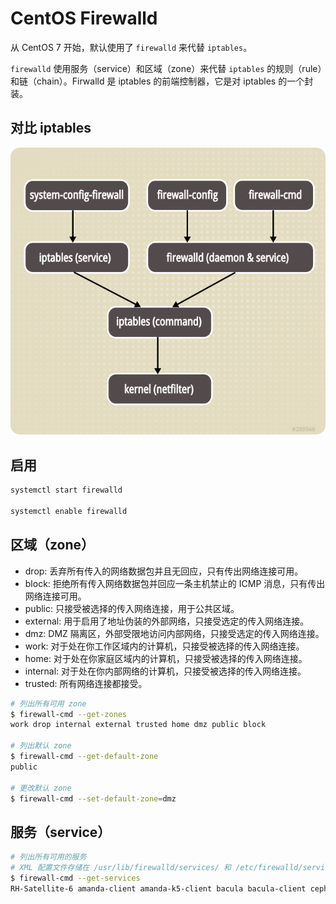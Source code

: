 # CentOS Firewalld

从 CentOS 7 开始，默认使用了 `firewalld` 来代替 `iptables`。

`firewalld` 使用服务（service）和区域（zone）来代替 `iptables` 的规则（rule）和链（chain）。Firwalld 是 iptables 的前端控制器，它是对 iptables 的一个封装。

## 对比 iptables

![Firewall stack](.images/firewall_stack.png)

## 启用

```bash
systemctl start firewalld

systemctl enable firewalld
```

## 区域（zone）

* drop: 丢弃所有传入的网络数据包并且无回应，只有传出网络连接可用。
* block: 拒绝所有传入网络数据包并回应一条主机禁止的 ICMP 消息，只有传出网络连接可用。
* public: 只接受被选择的传入网络连接，用于公共区域。
* external: 用于启用了地址伪装的外部网络，只接受选定的传入网络连接。
* dmz: DMZ 隔离区，外部受限地访问内部网络，只接受选定的传入网络连接。
* work: 对于处在你工作区域内的计算机，只接受被选择的传入网络连接。
* home: 对于处在你家庭区域内的计算机，只接受被选择的传入网络连接。
* internal: 对于处在你内部网络的计算机，只接受被选择的传入网络连接。
* trusted: 所有网络连接都接受。

```bash
# 列出所有可用 zone
$ firewall-cmd --get-zones
work drop internal external trusted home dmz public block

# 列出默认 zone
$ firewall-cmd --get-default-zone
public

# 更改默认 zone
$ firewall-cmd --set-default-zone=dmz
```

## 服务（service）

```bash
# 列出所有可用的服务
# XML 配置文件存储在 /usr/lib/firewalld/services/ 和 /etc/firewalld/services/
$ firewall-cmd --get-services
RH-Satellite-6 amanda-client amanda-k5-client bacula bacula-client ceph ceph-mon dhcp dhcpv6 dhcpv6-client dns docker-registry dropbox-lansync freeipa-ldap freeipa-ldaps freeipa-replication ftp high-availability http https imap imaps ipp ipp-client ipsec iscsi-target kadmin kerberos kpasswd ldap ldaps libvirt libvirt-tls mdns mosh mountd ms-wbt mysql nfs ntp openvpn pmcd pmproxy pmwebapi pmwebapis pop3 pop3s postgresql privoxy proxy-dhcp ptp pulseaudio puppetmaster radius rpc-bind rsyncd samba samba-client sane smtp smtps snmp snmptrap squid ssh synergy syslog syslog-tls telnet tftp tftp-client tinc tor-socks transmission-client vdsm vnc-server wbem-https xmpp-bosh xmpp-client xmpp-local xmpp-server
```